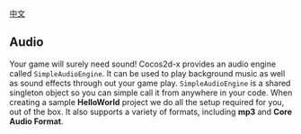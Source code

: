 <div class="langs">
  <a href="#" class="btn" onclick="toggleLanguage()">中文</a>
</div>

## Audio
Your game will surely need sound! Cocos2d-x provides an audio engine called
`SimpleAudioEngine`. It can be used to play background music as well as sound effects through out your game play. `SimpleAudioEngine` is a shared singleton object so you can simple call it from anywhere in your code. When creating a sample __HelloWorld__ project we do all the setup required for you, out of the box. It also supports a variety of formats, including __mp3__
and __Core Audio Format__.
